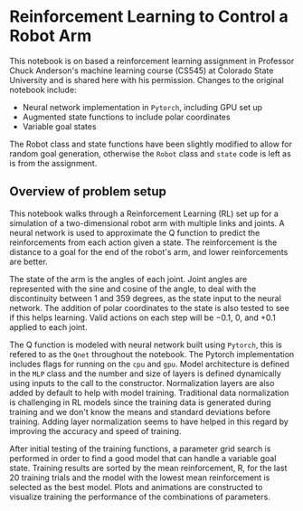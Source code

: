 # Reinforcement Learning to Control a Robot Arm

This notebook is on based a reinforcement learning assignment in Professor Chuck Anderson's machine learning course (CS545) at Colorado State University and is shared here with his permission. Changes to the original notebook include:

* Neural network implementation in `Pytorch`, including GPU set up
* Augmented state functions to include polar coordinates
* Variable goal states

The Robot class and state functions have been slightly modified to allow for random goal generation, otherwise the `Robot` class and `state` code is left as is from the assignment.



## Overview of problem setup

This notebook walks through a Reinforcement Learning (RL) set up for a simulation of a two-dimensional robot arm with multiple links and joints. A neural network is used to approximate the Q function to predict the reinforcements from each action given a state. The reinforcement is the distance to a goal for the end of the robot's arm, and lower reinforcements are better.

The state of the arm is the angles of each joint. Joint angles are represented with the sine and cosine of the angle, to deal with the discontinuity between 1 and 359 degrees, as the state input to the neural network. The addition of polar coordinates to the state is also tested to see if this helps learning. Valid actions on each step will be $-0.1$, $0$, and $+0.1$ applied to each joint.

The Q function is modeled with neural network built using `Pytorch`, this is refered to as the `Qnet` throughout the notebook. The Pytorch implementation includes flags for running on the `cpu` and `gpu`.  Model architecture is defined in the `MLP` class and the number and size of layers is defined dynamically using inputs to the call to the constructor. Normalization layers are also added by default to help with model training. Traditional data normalization is challenging in RL models since the training data is generated during training and we don't know the means and standard deviations before training. Adding layer normalization seems to have helped in this regard by improving the accuracy and speed of training.

After initial testing of the training functions, a parameter grid search is performed in order to find a good model that can handle a variable goal state. Training results are sorted by the mean reinforcement, R, for the last 20 training trials and the model with the lowest mean reinforcement is selected as the best model. Plots and animations are constructed to visualize training the performance of the combinations of parameters.
